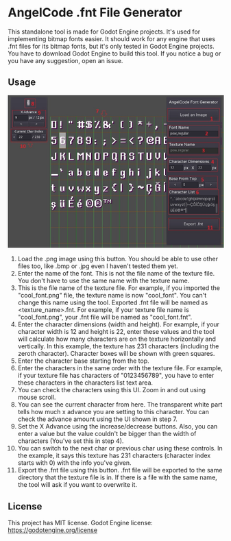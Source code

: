 # AngelCode .fnt File Generator
This standalone tool is made for Godot Engine projects. It's used for implementing bitmap fonts easier. It should work for any engine that uses .fnt files for its bitmap fonts, but it's only tested in Godot Engine projects. You have to download Godot Engine to build this tool. If you notice a bug or you have any suggestion, open an issue.

## Usage
![Tool instructions](/docs/instructions/fntgen-instructions.jpg?raw=true "Tool instructions")
1. Load the .png image using this button. You should be able to use other files too, like .bmp or .jpg even I haven't tested them yet.
2. Enter the name of the font. This is not the file name of the texture file. You don't have to use the same name with the texture name.
3. This is the file name of the texture file. For example, if you imported the "cool_font.png" file, the texture name is now "cool_font". You can't change this name using the tool. Exported .fnt file will be named as <texture_name>.fnt. For example, if your texture file name is "cool_font.png", your .fnt file will be named as "cool_font.fnt".
4. Enter the character dimensions (width and height). For example, if your character width is 12 and height is 22, enter these values and the tool will calculate how many characters are on the texture horizontally and vertically. In this example, the texture has 231 characters (including the zeroth character). Character boxes will be shown with green squares.
5. Enter the character base starting from the top.
6. Enter the characters in the same order with the texture file. For example, if your texture file has characters of "0123456789", you have to enter these characters in the characters list text area.
7. You can check the characters using this UI. Zoom in and out using mouse scroll.
8. You can see the current character from here. The transparent white part tells how much x advance you are setting to this character. You can check the advance amount using the UI shown in step 7.
9. Set the X Advance using the increase/decrease buttons. Also, you can enter a value but the value couldn't be bigger than the width of characters (You've set this in step 4).
10. You can switch to the next char or previous char using these controls. In the example, it says this texture has 231 characters (character index starts with 0) with the info you've given.
11. Export the .fnt file using this button. .fnt file will be exported to the same directory that the texture file is in. If there is a file with the same name, the tool will ask if you want to overwrite it.

## License
This project has MIT license. Godot Engine license: https://godotengine.org/license
